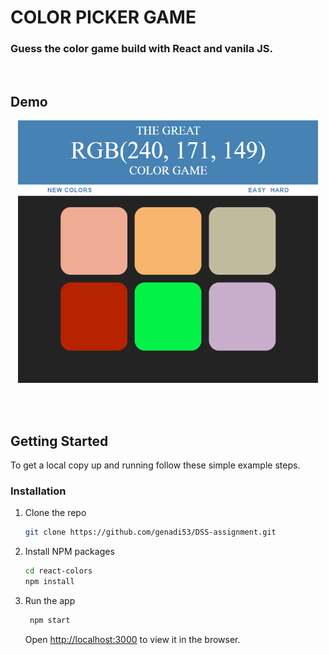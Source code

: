 # COLOR PICKER GAME

### Guess the color game build with React and vanila JS.

<br>

## Demo

<p align="center">
  <img src="react-colors/public/demo.png"  width='480' height='420'/>
</p>
<br><br>

## Getting Started

To get a local copy up and running follow these simple example steps.

### Installation

1. Clone the repo
   ```sh
   git clone https://github.com/genadi53/DSS-assignment.git
   ```
2. Install NPM packages
   ```sh
   cd react-colors
   npm install
   ```
3. Run the app

   ```sh
    npm start

   ```

   Open [http://localhost:3000](http://localhost:3000) to view it in the browser.

<!-- USAGE EXAMPLES -->
